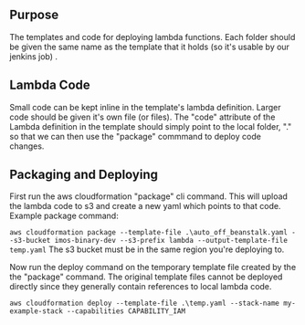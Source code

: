 ## Purpose
The templates and code for deploying lambda functions. 
Each folder should be given the same name as the template that it holds (so it's usable by our jenkins job) .

## Lambda Code
Small code can be kept inline in the template's lambda definition. 
Larger code should be given it's own file (or files). The "code" attribute of the Lambda definition in the template should simply point to the local folder, "." so that we can then use the "package" commmand to deploy code changes.

## Packaging and Deploying
First run the aws cloudformation "package" cli command. This will upload the lambda code to s3 and create a new yaml which points to that code.
Example package command:

```aws cloudformation package --template-file .\auto_off_beanstalk.yaml --s3-bucket imos-binary-dev --s3-prefix lambda --output-template-file temp.yaml```
The s3 bucket must be in the same region you're deploying to.

Now run the deploy command on the temporary template file created by the the "package" command. The original template files cannot be deployed directly since they generally contain references to local lambda code.

```aws cloudformation deploy --template-file .\temp.yaml --stack-name my-example-stack --capabilities CAPABILITY_IAM```
